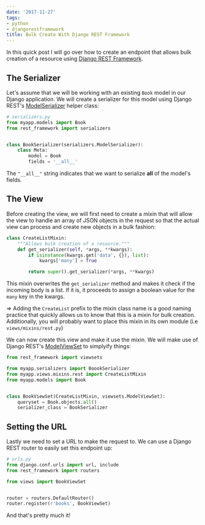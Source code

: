 ```yaml
---
date: '2017-11-27'
tags:
- python
- djangorestframework
title: Bulk Create With Django REST Framework
---
```


In this quick post I will go over how to create an endpoint that allows bulk creation of a resource using [Django REST Framework](http://www.django-rest-framework.org/).

## The Serializer

Let's assume that we will be working with an existing `Book` model in our Django application. We will create a serializer for this model using Django REST's [ModelSerializer](http://www.django-rest-framework.org/api-guide/serializers/#modelserializer) helper class:

```python
# serializers.py
from myapp.models import Book
from rest_framework import serializers


class BookSerializer(serializers.ModelSerializer):
    class Meta:
        model = Book
        fields = '__all__'
```

The `"__all__"` string indicates that we want to serialize **all** of the model's fields.

<!--more-->

## The View

Before creating the view, we will first need to create a mixin that will allow the view to handle an array of JSON objects in the request so that the actual view can process and create new objects in a bulk fashion:

```python
class CreateListMixin:
    """Allows bulk creation of a resource."""
    def get_serializer(self, *args, **kwargs):
        if isinstance(kwargs.get('data', {}), list):
            kwargs['many'] = True

        return super().get_serializer(*args, **kwargs)
```

This mixin overwrites the `get_serializer` method and makes it check if the incoming body is a list. If it is, it proceeds to assign a boolean value for the `many` key in the kwargs.

=> Adding the `CreateList` prefix to the mixin class name is a good naming practice that quickly allows us to know that this is a mixin for bulk creation. Additionally, you will probably want to place this mixin in its own module (i.e `views/mixins/rest.py`)

We can now create this view and make it use the mixin. We will make use of Django REST's [ModelViewSet](http://www.django-rest-framework.org/api-guide/viewsets/#modelviewset) to simplyify things:

```python
from rest_framework import viewsets

from myapp.serializers import BoookSerializer
from myapp.views.mixins.rest import CreateListMixin
from myapp.models import Book


class BookViewSet(CreateListMixin, viewsets.ModelViewSet):
    queryset = Book.objects.all()
    serializer_class = BookSerializer
```

## Setting the URL

Lastly we need to set a URL to make the request to. We can use a Django REST router to easily set this endpoint up:

```python
# urls.py
from django.conf.urls import url, include
from rest_framework import routers

from views import BookViewSet


router = routers.DefaultRouter()
router.register(r'books', BookViewSet)

```

And that's pretty much it!